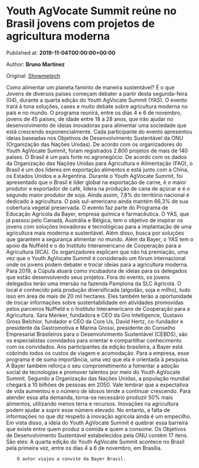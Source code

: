 
# Youth AgVocate Summit reúne no Brasil jovens com projetos de agricultura moderna

Published at: **2019-11-04T00:00:00+00:00**

Author: **Bruno Martinez**

Original: [Showmetech](https://www.showmetech.com.br/youth-agvocate-summit-projeto-de-agricultura/)

Como alimentar um planeta faminto de maneira sustentável? É o que Jovens de diversos países começam debater a partir desta segunda-feira (04), durante a quarta edição do Youth AgVocate Summit (YAS). O evento trará à tona soluções, cases e muito debate sobre agricultura moderna no país e no mundo.
O programa reunirá, entre os dias 4 e 6 de novembro, jovens de 45 países, de idade entre 18 a 28 anos, que irão ajudar no desenvolvimento de ideias inovadoras para alimentar uma sociedade que está crescendo exponencialmente.
Cada participante do evento apresentou ideias baseadas nos Objetivos de Desenvolvimento Sustentável da ONU (Organização das Nações Unidas). De acordo com os organizadores do Youth AgVocate Summit, foram registrados 2.800 projetos de mais de 140 países.
O Brasil é um país forte no agronegócio. De acordo com os dados da Organização das Nações Unidas para Agricultura e Alimentação (FAO), o Brasil é um dos líderes em exportação alimentos e está junto com a China, os Estados Unidos e a Argentina.
Durante o Youth AgVocate Summit, foi apresentado que o Brasil é líder global na exportação de carne, é o maior produtor e exportador de café, lidera na produção de cana de açúcar e é o segundo maior produtor de soja. Ainda assim, 7,8% do território nacional é dedicado à agricultura. O país sul-americano ainda mantém 66,3% de sua cobertura vegetal preservada.
O evento faz parte do Programa de Educação Agrícola da Bayer, empresa química e farmacêutica. O YAS, que já passou pelo Canadá, Austrália e Bélgica, tem o objetivo de inspirar os jovens com soluções inovadoras e tecnológicas para a implantação de uma agricultura mais moderna e sustentável. Além disso, busca por soluções que garantem a segurança alimentar no mundo. Além da Bayer, o YAS tem o apoio da Nuffield e o do Instituto Interamericano de Cooperação para a Agricultura (IICA).
Os organizadores explicam que não há premiação, uma vez que o Youth AgVocate Summit é considerado um fórum internacional onde os jovens podem debater e trocar ideias para a agricultura moderna.
Para 2019, a Cúpula atuará como incubadora de ideias para os delegados que estão desenvolvendo seus projetos.
Fora do evento, os jovens delegados terão uma imersão na fazenda Pamplona da SLC Agrícola. O local é conhecido pela produção diversificada (algodão, soja e milho), tudo isso em área de mais de 20 mil hectares. Eles também terão a oportunidade de trocar informações sobre sustentabilidade em atividades promovidas pelos parceiros Nuffield e o Instituto Interamericano de Cooperação para a Agricultura.
Sara Menker, fundadora e CEO da Gro Intelligence, Gustavo Gross Belchior, fundador e CEO da Core Us, David Hertz, co-fundador e presidente da Gastromotiva e Marina Grossi, presidente do Conselho Empresarial Brasileiros para o Desenvolvimento Sustentável (CEBDS), são os especialistas convidados para orientar e compartilhar conhecimento com os convidados.
Aos participantes da edição brasileira, a Bayer está cobrindo todos os custos de viagem e acomodação. Para a empresa, esse programa é de suma importância, uma vez que ela é orientada à pesquisa. A Bayer também reforça o seu comprometimento a fomentar a adoção social de tecnologias e promover talentos por meio do Youth AgVocate Summit.
Segundo a Organização das Nações Unidas, a população mundial chegará a 10 bilhões de pessoas em 2050. Vale lembrar que a expectativa de vida aumentou e o número de idosos tende a continuar crescendo. Para atender essa alta demanda, torna-se necessário produzir 50% mais alimentos, utilizando menos terra e recursos.
Inovações na agricultura podem ajudar a suprir esse número elevado. No entanto, a falta de informações no que diz respeito à inovação agrícola ainda é um empecilho. Em vista disso, a ideia do Youth AgVocate Summit é quebrar essa barreira que existe entre quem produz a comida e quem a consome.
Os Objetivos de Desenvolvimento Sustentável estabelecidos pela ONU contém 17 itens. São eles:
A quarta edição do Youth AgVocate Summit acontece no Brasil pela primeira vez, entre os dias 4 a 6 de novembro, em Brasília.

        O autor viajou a convite da Bayer Brasil.
      
